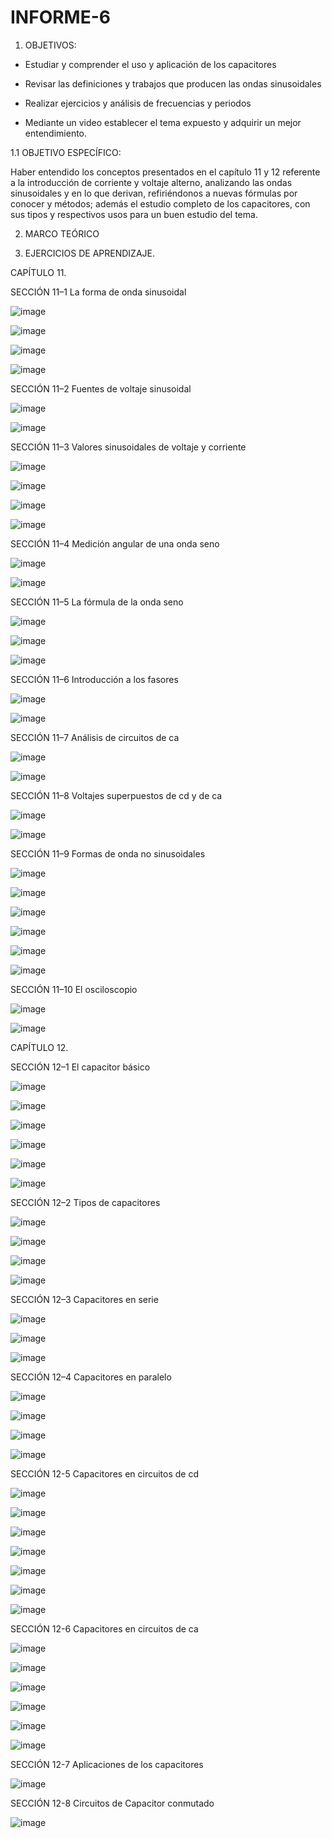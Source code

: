 # INFORME-6

1. OBJETIVOS:

- Estudiar y comprender el uso y aplicación de los capacitores

- Revisar las definiciones y trabajos que producen las ondas sinusoidales

- Realizar ejercicios y análisis de frecuencias y periodos

- Mediante un video establecer el tema expuesto y adquirir un mejor entendimiento.

1.1 OBJETIVO ESPECÍFICO:

Haber entendido los conceptos presentados en el capítulo 11 y 12 referente a la introducción de corriente y voltaje alterno, analizando las ondas sinusoidales y en lo que derivan, refiriéndonos a nuevas fórmulas por conocer y métodos; además el estudio completo de los capacitores, con sus tipos y respectivos usos para un buen estudio del tema.

2. MARCO TEÓRICO

3. EJERCICIOS DE APRENDIZAJE.

CAPÍTULO 11.

SECCIÓN 11–1 La forma de onda sinusoidal

![image](https://user-images.githubusercontent.com/117920423/211670527-cd65819b-8b5e-4980-b6b8-a1d8a73aec8e.png)

![image](https://user-images.githubusercontent.com/117920423/211461825-5e31bbd6-5d55-41b9-887e-a5ac3df73495.png)

![image](https://user-images.githubusercontent.com/117920423/211670591-5f88385e-da49-43ec-b78f-895b494f5b08.png)

![image](https://user-images.githubusercontent.com/117920423/211463023-898c2e90-99a8-4db1-a11d-01dae1f2938d.png)

SECCIÓN 11–2 Fuentes de voltaje sinusoidal

![image](https://user-images.githubusercontent.com/117920423/211668390-84b3211e-5dbd-4a5d-8f63-10239f0c2c9c.png)

![image](https://user-images.githubusercontent.com/117920423/211948288-28e28fbf-8c4a-438c-9f36-51332564548b.png)

SECCIÓN 11–3 Valores sinusoidales de voltaje y corriente

![image](https://user-images.githubusercontent.com/117920423/211668665-2e6156b5-ba98-4d9e-a5e8-542efdae4595.png)

![image](https://user-images.githubusercontent.com/117920423/211948517-bbdc2a0f-aa08-4e3e-8ad3-f1a36e35da85.png)

![image](https://user-images.githubusercontent.com/117920423/211669061-529d596f-d34c-4aab-aef5-9ab7a8019732.png)

![image](https://user-images.githubusercontent.com/117920423/211974786-7358278a-9b2e-492e-9a26-263def7fa06a.png)

SECCIÓN 11–4 Medición angular de una onda seno

![image](https://user-images.githubusercontent.com/117920423/211669338-fb61d9ee-4423-4cb0-ab06-e3affc1484e2.png)

![image](https://user-images.githubusercontent.com/117920423/211669571-cf800ec8-ff16-48ba-b5d0-115b572461fc.png)

SECCIÓN 11–5 La fórmula de la onda seno

![image](https://user-images.githubusercontent.com/117920423/211670867-22891426-67b2-496d-b5af-67a5d1d060c7.png)

![image](https://user-images.githubusercontent.com/117920423/211670914-ccb815b0-5f5e-4be6-98d5-d2d06b3ad945.png)

![image](https://user-images.githubusercontent.com/117920423/211670953-8038c8af-8a98-43b4-a817-5603f5d44268.png)

SECCIÓN 11–6 Introducción a los fasores

![image](https://user-images.githubusercontent.com/117920423/211671053-83e6af63-f3c6-4a22-b197-71af2a0dd91b.png)

![image](https://user-images.githubusercontent.com/117920423/211671146-a5ce0d0d-4cde-43d2-a406-f87945e902fa.png)

SECCIÓN 11–7 Análisis de circuitos de ca

![image](https://user-images.githubusercontent.com/117920423/211671623-710e113f-beb4-41fa-8bdd-0b93cb050068.png)

![image](https://user-images.githubusercontent.com/117920423/211671721-c282d368-88da-486d-bee1-e3260d617a18.png)

SECCIÓN 11–8 Voltajes superpuestos de cd y de ca

![image](https://user-images.githubusercontent.com/117920423/211671846-47f37ccf-3e46-488c-912b-fa8f1a1e24f4.png)

![image](https://user-images.githubusercontent.com/117920423/211671948-42c962a6-39a9-42c0-a16a-6ae1632ece68.png)

SECCIÓN 11–9 Formas de onda no sinusoidales

![image](https://user-images.githubusercontent.com/117920423/211672035-cc26c0b6-265d-49e8-b3d5-612ca4648393.png)

![image](https://user-images.githubusercontent.com/117920423/211672115-a308c5ff-3c08-487f-a18c-e58dba65bbee.png)

![image](https://user-images.githubusercontent.com/117920423/211672148-84f67666-01c9-4ecb-b647-1e0a052f7009.png)

![image](https://user-images.githubusercontent.com/117920423/211672211-0fd8f401-9fc6-426b-8de4-6d3c514be4f4.png)

![image](https://user-images.githubusercontent.com/117920423/211672307-e5901518-e71a-4c44-84b0-a7d265a86960.png)

![image](https://user-images.githubusercontent.com/117920423/211672345-82e5bf8e-0ab1-4ef4-ac34-093317d4b69d.png)

SECCIÓN 11–10 El osciloscopio

![image](https://user-images.githubusercontent.com/117920423/211672717-a948d5c2-6947-471d-964f-b500fbe7d3af.png)

![image](https://user-images.githubusercontent.com/117920423/211672991-e00ed60f-c332-4a52-b343-329ee6ee7f0c.png)

CAPÍTULO 12.

SECCIÓN 12–1 El capacitor básico

![image](https://user-images.githubusercontent.com/117920423/211673486-2461f7ba-51f6-4b7f-b3c2-1b5535bdc5bf.png)

![image](https://user-images.githubusercontent.com/117920423/211673564-25e00eca-6a71-436b-b8c4-862b093bc6ae.png)

![image](https://user-images.githubusercontent.com/117920423/211673629-8d3aeb85-c227-40c1-b844-f80ecb81c90f.png)

![image](https://user-images.githubusercontent.com/117920423/211673656-c94ae74a-8587-481a-83cc-38cb8ee6c5ed.png)

![image](https://user-images.githubusercontent.com/117920423/211673712-59b1bac2-1bcc-4bea-b22c-732cc138b254.png)

![image](https://user-images.githubusercontent.com/117920423/211673785-7fb24ceb-ecc9-4566-ac7b-4550f34a21dc.png)

SECCIÓN 12–2 Tipos de capacitores

![image](https://user-images.githubusercontent.com/117920423/211673882-0d179aa0-16df-4ea1-afb7-6a742482e332.png)

![image](https://user-images.githubusercontent.com/117920423/211673923-5a058887-ae9e-45e9-8b28-01062c102a4f.png)

![image](https://user-images.githubusercontent.com/117920423/211674007-6cf78c4f-4fed-427a-ac20-ffe123dc58ad.png)

![image](https://user-images.githubusercontent.com/117920423/211674040-3f887263-1b95-4f09-9560-ec639c3635b9.png)

SECCIÓN 12–3 Capacitores en serie

![image](https://user-images.githubusercontent.com/117920423/211674159-93851e1d-8775-4511-9d4a-7d4336c38f0f.png)

![image](https://user-images.githubusercontent.com/117920423/211674260-26677bad-707c-43b7-803b-eaf2f14e9df9.png)

![image](https://user-images.githubusercontent.com/117920423/211674331-30d35bf7-dfc3-42fc-aeec-ba0d64b263e3.png)

SECCIÓN 12–4 Capacitores en paralelo

![image](https://user-images.githubusercontent.com/117920423/211674440-91e9f1af-4076-417b-8a69-dbead771ce9c.png)

![image](https://user-images.githubusercontent.com/117920423/211674547-e857e4c0-e644-4580-8beb-e6958600e583.png)

![image](https://user-images.githubusercontent.com/117920423/211674625-cdde4b67-a848-4865-950f-513df17bc090.png)

![image](https://user-images.githubusercontent.com/117920423/211674691-1d7d729c-5347-4b5b-a21f-950d0cdbc789.png)

SECCIÓN 12-5  Capacitores en circuitos de cd

![image](https://user-images.githubusercontent.com/117920423/211675697-fb41ccbf-bf24-42de-993a-349a0bd154ba.png)

![image](https://user-images.githubusercontent.com/117920423/211676173-5b067f77-01d1-4d90-b60b-b71388f18b75.png)

![image](https://user-images.githubusercontent.com/117920423/211676432-62803b27-35f3-421d-8b35-96c06dae0d8a.png)

![image](https://user-images.githubusercontent.com/117920423/211676471-d5354ad6-e395-4395-a179-5092f1c48e94.png)

![image](https://user-images.githubusercontent.com/117920423/211676516-99ed5e30-c0d5-4e9e-927a-8a7770822993.png)

![image](https://user-images.githubusercontent.com/117920423/211676557-0af582e3-8a70-47d6-9b91-68f8a564eef4.png)

![image](https://user-images.githubusercontent.com/117920423/211676642-656dc04f-57d0-4d8b-9c0a-bcac3399a271.png)

SECCIÓN 12-6  Capacitores en circuitos de ca

![image](https://user-images.githubusercontent.com/117920423/211676909-6a512304-e09c-48d2-8135-ad2c94fc7845.png)

![image](https://user-images.githubusercontent.com/117920423/211676975-d35a1da5-2648-4b7a-9c20-948ba357a21a.png)

![image](https://user-images.githubusercontent.com/117920423/211677022-558dd4d6-1e2e-4d20-9d95-ee1d03a14133.png)

![image](https://user-images.githubusercontent.com/117920423/211677059-dfd650eb-48cc-4364-9d98-db926a3b3cbe.png)

![image](https://user-images.githubusercontent.com/117920423/211677133-707a4cff-bc1c-40d6-8e78-3509253644d1.png)

![image](https://user-images.githubusercontent.com/117920423/211677187-c7e7c59f-55e5-4235-91c6-7eb921985096.png)

SECCIÓN 12-7  Aplicaciones de los capacitores

![image](https://user-images.githubusercontent.com/117920423/211677390-4911d128-6674-4698-a153-842da45a40d9.png)

SECCIÓN 12-8  Circuitos de Capacitor conmutado

![image](https://user-images.githubusercontent.com/117920423/211677519-18f22a82-765e-4853-8c21-66f20672723d.png)





























